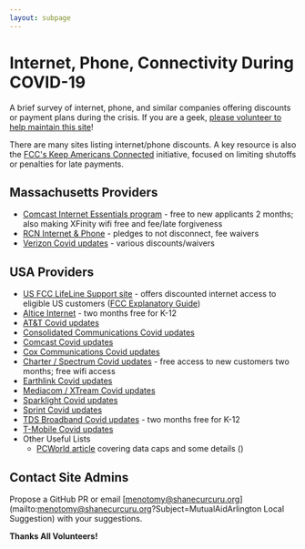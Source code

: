 ```yaml
---
layout: subpage
---
```


# Internet, Phone, Connectivity During COVID-19

A brief survey of internet, phone, and similar companies offering discounts or payment plans during the crisis.  If you are a geek, [please volunteer to help maintain this site](/tech#volunteer-to-help)!

There are many sites listing internet/phone discounts.  A key resource is also the [FCC's Keep Americans Connected](https://www.fcc.gov/keep-americans-connected) initiative, focused on limiting shutoffs or penalties for late payments.

## Massachusetts Providers

- [Comcast Internet Essentials program](https://www.internetessentials.com) - free to new applicants 2 months; also making XFinity wifi free and fee/late forgiveness
- [RCN Internet & Phone](https://www.rcn.com/hub/about-rcn/coronavirus/) - pledges to not disconnect, fee waivers
- [Verizon Covid updates](https://www.verizon.com/about/news/our-response-coronavirus) - various discounts/waivers

## USA Providers

- [US FCC LifeLine Support site](https://www.lifelinesupport.org) - offers discounted internet access to eligible US customers ([FCC Explanatory Guide](https://www.fcc.gov/consumers/guides/lifeline-support-affordable-communications))
- [Altice Internet](https://www.alticeusa.com/news/articles/feature/corporate/altice-usa-brings-free-broadband-k-12-and-college-students-during-coronavirus-pandemic) - two months free for K-12
- [AT&T Covid updates](https://about.att.com/pages/COVID-19.html)
- [Consolidated Communications Covid updates](https://www.consolidated.com/support/alerts/coronavirus-updates)
- [Comcast Covid updates](https://corporate.comcast.com/covid-19)
- [Cox Communications Covid updates](https://www.cox.com/residential/support/coronavirus-response.html)
- [Charter / Spectrum Covid updates](https://corporate.charter.com/newsroom/charter-to-offer-free-access-to-spectrum-broadband-and-wifi-for-60-days-for-new-K12-and-college-student-households-and-more) - free access to new customers two months; free wifi access
- [Earthlink Covid updates](https://www.earthlink.net/keepamericansconnected/)
- [Mediacom / XTream Covid updates](https://mediacomcable.com/about/news/corona-company-initiatives/)
- [Sparklight Covid updates](http://one2one.sparklight.com)
- [Sprint Covid updates](https://www.sprint.com/en/landings/covid-19.html)
- [TDS Broadband Covid updates](https://tdstelecom.com/about/news/categories/tds/TDSAnnouncesFreeBroadband.html) - two months free for K-12
- [T-Mobile Covid updates](https://www.t-mobile.com/news/t-mobile-update-on-covid-19-response?icid=MGPO_TMO_U_CUSTSUPT_Z2739VFSHS97O7KGF20085)
- Other Useful Lists
  - [PCWorld article](https://www.pcworld.com/article/3532817/which-internet-providers-are-lifting-data-caps-during-the-coronavirus-and-which-arent.html) covering data caps and some details ()


## Contact Site Admins 

Propose a GitHub PR or email [menotomy@shanecurcuru.org](mailto:menotomy@shanecurcuru.org?Subject=MutualAidArlington Local Suggestion) with your suggestions.

**Thanks All Volunteers!**